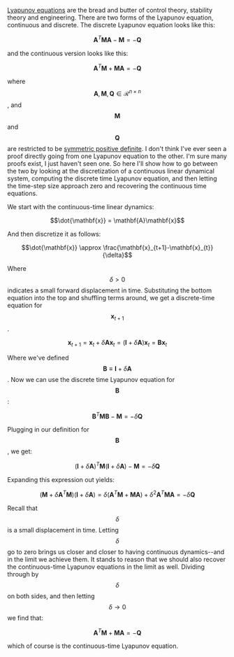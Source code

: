 [Lyapunov equations](https://en.wikipedia.org/wiki/Lyapunov_equation) are the bread and butter of control theory, stability theory and engineering. There are two forms of the Lyapunov equation, continuous and discrete. The discrete Lyapunov equation looks like this:

$$\mathbf{A}^T\mathbf{M}\mathbf{A} - \mathbf{M} = -\mathbf{Q}$$ 

and the continuous version looks like this: 

 $$\mathbf{A}^T\mathbf{M} + \mathbf{M}\mathbf{A} = -\mathbf{Q}$$ 

where $$\mathbf{A},\mathbf{M},\mathbf{Q} \in \mathcal{R}^{n \times n}$$ , and $$\mathbf{M}$$ and $$\mathbf{Q}$$ are restricted to be [symmetric positive definite](https://en.wikipedia.org/wiki/Definite_symmetric_matrix). I don't think I've ever seen a proof directly going from one Lyapunov equation to the other. I'm sure many proofs exist, I just haven't seen one. So here I'll show how to go between the two by looking at the discretization of a continuous linear dynamical system, computing the discrete time Lyapunov equation, and then letting the time-step size approach zero and recovering the continuous time equations. 

We start with the continuous-time linear dynamics:

$$\dot{\mathbf{x}} = \mathbf{A}\mathbf{x}$$

And then discretize it as follows:

$$\dot{\mathbf{x}} \approx \frac{\mathbf{x}_{t+1}-\mathbf{x}_{t}}{\delta}$$ 

Where $$\delta > 0 $$ indicates a small forward displacement in time. Substituting the bottom equation into the top and shuffling terms around, we get a discrete-time equation for $$\mathbf{x}_{t+1}$$.

$$\mathbf{x}_{t+1} = \mathbf{x}_t + \delta \mathbf{A} \mathbf{x}_t = (\mathbf{I} + \delta\mathbf{A})\mathbf{x}_t = \mathbf{B}\mathbf{x}_t$$ 

Where we've defined $$\mathbf{B} \equiv \mathbf{I} + \delta\mathbf{A}$$. Now we can use the discrete time Lyapunov equation for $$\mathbf{B}$$ :

$$\mathbf{B}^T\mathbf{M}\mathbf{B} - \mathbf{M} = -\delta\mathbf{Q}$$ 

Plugging in our definition for $$\mathbf{B}$$, we get:

$$(\mathbf{I} + \delta \mathbf{A})^T\mathbf{M}(\mathbf{I} + \delta \mathbf{A}) - \mathbf{M} = -\delta \mathbf{Q}$$ 

Expanding this expression out yields:

$$(\mathbf{M} + \delta \mathbf{A}^T\mathbf{M}) (\mathbf{I} + \delta \mathbf{A}) = \delta(\mathbf{A}^T\mathbf{M} + \mathbf{M}\mathbf{A}) + \delta^2 \mathbf{A}^T\mathbf{M}\mathbf{A} = -\delta \mathbf{Q}$$  

Recall that $$\delta$$ is a small displacement in time. Letting $$\delta$$ go to zero brings us closer and closer to having continuous dynamics--and in the limit we achieve them. It stands to reason that we should also recover the continuous-time Lyapunov equations in the limit as well. Dividing through by $$\delta$$ on both sides, and then letting $$\delta \rightarrow 0$$ we find that:

 $$\mathbf{A}^T\mathbf{M} + \mathbf{M}\mathbf{A} = -\mathbf{Q}$$ 

which of course is the continuous-time Lyapunov equation. 







